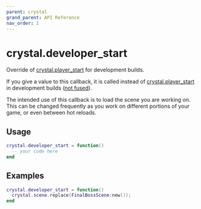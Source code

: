 ```yaml
---
parent: crystal
grand_parent: API Reference
nav_order: 1
---
```


# crystal.developer_start

Override of [crystal.player_start](player_start) for development builds.

If you give a value to this callback, it is called instead of [crystal.player_start](player_start) in development builds ([not fused](https://love2d.org/wiki/love.filesystem.isFused)).

The intended use of this callback is to load the scene you are working on. This can be changed frequently as you work on different portions of your game, or even between hot reloads.

## Usage

```lua
crystal.developer_start = function()
  -- your code here
end
```

## Examples

```lua
crystal.developer_start = function()
  crystal.scene.replace(FinalBossScene:new());
end
```
